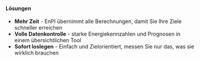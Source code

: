 ---
---

#### Lösungen
- **Mehr Zeit** - EnPI übernimmt alle Berechnungen, damit Sie Ihre Ziele schneller erreichen
- **Volle Datenkontrolle** - starke Energiekennzahlen und Prognosen in einem übersichtlichen Tool
- **Sofort loslegen** - Einfach und Zielorientiert, messen Sie nur das, was sie wirklich brauchen